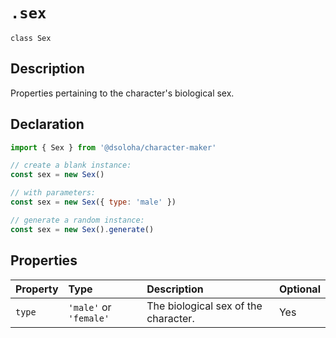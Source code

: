 # `.sex`

`class Sex`

## Description

Properties pertaining to the character's biological sex.

## Declaration

```js
import { Sex } from '@dsoloha/character-maker'

// create a blank instance:
const sex = new Sex()

// with parameters:
const sex = new Sex({ type: 'male' })

// generate a random instance:
const sex = new Sex().generate()
```

## Properties

| Property | Type                   | Description                          | Optional |
|:---------|:-----------------------|:-------------------------------------|:---------|
| `type`   | `'male'` or `'female'` | The biological sex of the character. | Yes      |
